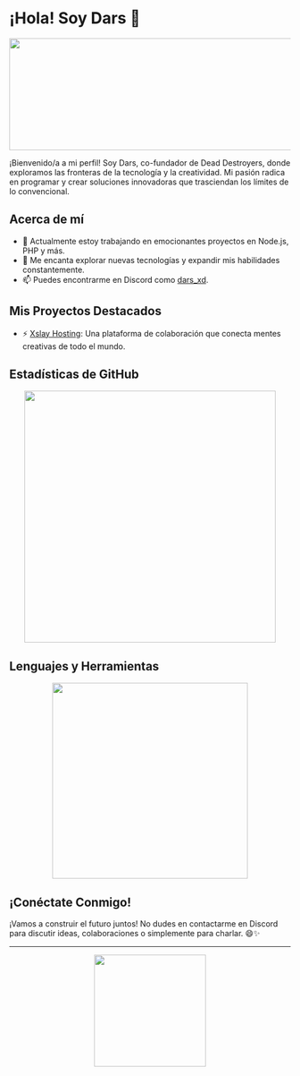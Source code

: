 # ¡Hola! Soy Dars 👋

<p align="center">
  <img src="https://cdn.pfps.gg/banners/7961-rinrin.gif" width="600" height="200"/>
</p>

¡Bienvenido/a a mi perfil! Soy Dars, co-fundador de Dead Destroyers, donde exploramos las fronteras de la tecnología y la creatividad. Mi pasión radica en programar y crear soluciones innovadoras que trasciendan los límites de lo convencional.

## Acerca de mí

- 🔭 Actualmente estoy trabajando en emocionantes proyectos en Node.js, PHP y más.
- 🌱 Me encanta explorar nuevas tecnologías y expandir mis habilidades constantemente.
- 📫 Puedes encontrarme en Discord como [dars_xd](https://discord.com/users/1066121330161897572).

## Mis Proyectos Destacados

- ⚡️ [Xslay Hosting](https://github.com/Xslay-Hosting/xslay): Una plataforma de colaboración que conecta mentes creativas de todo el mundo.

## Estadísticas de GitHub

<p align="center">
  <img src="https://github-readme-stats.vercel.app/api?username=Bydars&show_icons=true&theme=radical" width="450"/>
</p>

## Lenguajes y Herramientas

<p align="center">
  <img src="https://github-readme-stats.vercel.app/api/top-langs/?username=Bydars&layout=compact&theme=radical" width="350"/>
</p>

## ¡Conéctate Conmigo!

¡Vamos a construir el futuro juntos! No dudes en contactarme en Discord para discutir ideas, colaboraciones o simplemente para charlar. 😄✨

---

<p align="center">
  <img src="https://github.com/Bydars/Bydars/raw/main/assets/giphy.gif" width="200" height="200"/>
</p>

